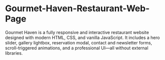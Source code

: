 # Gourmet-Haven-Restaurant-Web-Page
Gourmet Haven is a fully responsive and interactive restaurant website designed with modern HTML, CSS, and vanilla JavaScript. It includes a hero slider, gallery lightbox, reservation modal, contact and newsletter forms, scroll-triggered animations, and a professional UI—all without external libraries.
